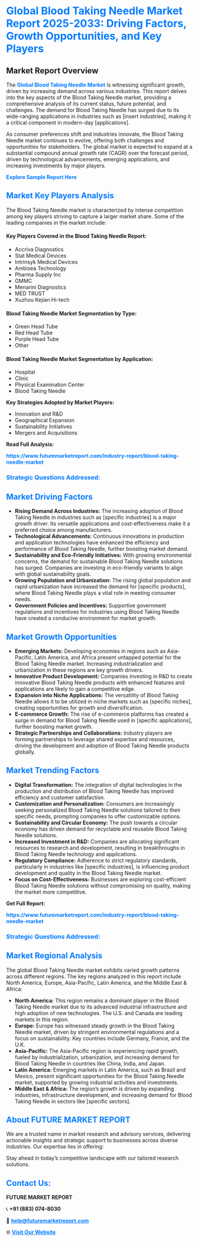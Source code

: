 <h1 style="color: #007BFF;">Global Blood Taking Needle Market Report 2025-2033: Driving Factors, Growth Opportunities, and Key Players</h1>

<section id="overview">
<h2>Market Report Overview</h2>
<p>The <a href="https://www.futuremarketreport.com/industry-report/blood-taking-needle-market" style="color: #007BFF; text-decoration: none;"><strong>Global Blood Taking Needle Market</strong></a> is witnessing significant growth, driven by increasing demand across various industries. This report delves into the key aspects of the Blood Taking Needle market, providing a comprehensive analysis of its current status, future potential, and challenges. The demand for Blood Taking Needle has surged due to its wide-ranging applications in industries such as [insert industries], making it a critical component in modern-day [applications].</p>
<p>As consumer preferences shift and industries innovate, the Blood Taking Needle market continues to evolve, offering both challenges and opportunities for stakeholders. The global market is expected to expand at a substantial compound annual growth rate (CAGR) over the forecast period, driven by technological advancements, emerging applications, and increasing investments by major players.</p>
</section>

<section id="overview">
<p><a href="https://www.futuremarketreport.com/request-sample/reportId=125002" style="color: #007BFF; text-decoration: none;"><strong>Explore Sample Report Here</strong></a></p>
</section>

<section id="key-players">
<h2 style="color: #007BFF;">Market Key Players Analysis</h2>
<p>The Blood Taking Needle market is characterized by intense competition among key players striving to capture a larger market share. Some of the leading companies in the market include:</p>
<h4>Key Players Covered in the Blood Taking Needle Report:</h4>
<ul><li>Accriva Diagnostics</li><li>Stat Medical Devices</li><li>Intrinsyk Medical Devices</li><li>Ambisea Technology</li><li>Pharma Supply Inc</li><li>GMMC</li><li>Menarini Diagnostics</li><li>MED TRUST</li><li>Xuzhou Kejian Hi-tech</li></ul>
<h4>Blood Taking Needle Market Segmentation by Type:</h4>
<ul><li>Green Head Tube</li><li>Red Head Tube</li><li>Purple Head Tube</li><li>Other</li></ul>

<h4>Blood Taking Needle Market Segmentation by Application:</h4>
<ul><li>Hospital</li><li>Clinic</li><li>Physical Examination Center</li><li>Blood Taking Needle</li></ul>
<p><strong>Key Strategies Adopted by Market Players:</strong></p>
<ul>
<li>Innovation and R&D</li>
<li>Geographical Expansion</li>
<li>Sustainability Initiatives</li>
<li>Mergers and Acquisitions</li>
</ul>
</section>

<section>
<p><strong>Read Full Analysis: </strong></p><a href="https://www.futuremarketreport.com/industry-report/blood-taking-needle-market" style="color: #007BFF; text-decoration: none;"><strong>https://www.futuremarketreport.com/industry-report/blood-taking-needle-market</strong></a>
<h3 style="color: #007BFF;">Strategic Questions Addressed:</h3>
</section>

<section id="driving-factors">
<h2 style="color: #007BFF;">Market Driving Factors</h2>
<ul>
<li><strong>Rising Demand Across Industries:</strong> The increasing adoption of Blood Taking Needle in industries such as [specific industries] is a major growth driver. Its versatile applications and cost-effectiveness make it a preferred choice among manufacturers.</li>
<li><strong>Technological Advancements:</strong> Continuous innovations in production and application technologies have enhanced the efficiency and performance of Blood Taking Needle, further boosting market demand.</li>
<li><strong>Sustainability and Eco-Friendly Initiatives:</strong> With growing environmental concerns, the demand for sustainable Blood Taking Needle solutions has surged. Companies are investing in eco-friendly variants to align with global sustainability goals.</li>
<li><strong>Growing Population and Urbanization:</strong> The rising global population and rapid urbanization have increased the demand for [specific products], where Blood Taking Needle plays a vital role in meeting consumer needs.</li>
<li><strong>Government Policies and Incentives:</strong> Supportive government regulations and incentives for industries using Blood Taking Needle have created a conducive environment for market growth.</li>
</ul>
</section>

<section id="growth-opportunities">
<h2 style="color: #007BFF;">Market Growth Opportunities</h2>
<ul>
<li><strong>Emerging Markets:</strong> Developing economies in regions such as Asia-Pacific, Latin America, and Africa present untapped potential for the Blood Taking Needle market. Increasing industrialization and urbanization in these regions are key growth drivers.</li>
<li><strong>Innovative Product Development:</strong> Companies investing in R&D to create innovative Blood Taking Needle products with enhanced features and applications are likely to gain a competitive edge.</li>
<li><strong>Expansion into Niche Applications:</strong> The versatility of Blood Taking Needle allows it to be utilized in niche markets such as [specific niches], creating opportunities for growth and diversification.</li>
<li><strong>E-commerce Growth:</strong> The rise of e-commerce platforms has created a surge in demand for Blood Taking Needle used in [specific applications], further boosting market growth.</li>
<li><strong>Strategic Partnerships and Collaborations:</strong> Industry players are forming partnerships to leverage shared expertise and resources, driving the development and adoption of Blood Taking Needle products globally.</li>
</ul>
</section>

<section id="trending-factors">
<h2 style="color: #007BFF;">Market Trending Factors</h2>
<ul>
<li><strong>Digital Transformation:</strong> The integration of digital technologies in the production and distribution of Blood Taking Needle has improved efficiency and customer satisfaction.</li>
<li><strong>Customization and Personalization:</strong> Consumers are increasingly seeking personalized Blood Taking Needle solutions tailored to their specific needs, prompting companies to offer customizable options.</li>
<li><strong>Sustainability and Circular Economy:</strong> The push towards a circular economy has driven demand for recyclable and reusable Blood Taking Needle solutions.</li>
<li><strong>Increased Investment in R&D:</strong> Companies are allocating significant resources to research and development, resulting in breakthroughs in Blood Taking Needle technology and applications.</li>
<li><strong>Regulatory Compliance:</strong> Adherence to strict regulatory standards, particularly in industries like [specific industries], is influencing product development and quality in the Blood Taking Needle market.</li>
<li><strong>Focus on Cost-Effectiveness:</strong> Businesses are exploring cost-efficient Blood Taking Needle solutions without compromising on quality, making the market more competitive.</li>
</ul>
</section>

<section>
<p><strong>Get Full Report: </strong></p><a href="https://www.futuremarketreport.com/industry-report/blood-taking-needle-market" style="color: #007BFF; text-decoration: none;"><strong>https://www.futuremarketreport.com/industry-report/blood-taking-needle-market</strong></a>
<h3 style="color: #007BFF;">Strategic Questions Addressed:</h3>
</section>


<section id="regional-analysis">
<h2 style="color: #007BFF;">Market Regional Analysis</h2>
<p>The global Blood Taking Needle market exhibits varied growth patterns across different regions. The key regions analyzed in this report include North America, Europe, Asia-Pacific, Latin America, and the Middle East & Africa:</p>
<ul>
<li><strong>North America:</strong> This region remains a dominant player in the Blood Taking Needle market due to its advanced industrial infrastructure and high adoption of new technologies. The U.S. and Canada are leading markets in this region.</li>
<li><strong>Europe:</strong> Europe has witnessed steady growth in the Blood Taking Needle market, driven by stringent environmental regulations and a focus on sustainability. Key countries include Germany, France, and the U.K.</li>
<li><strong>Asia-Pacific:</strong> The Asia-Pacific region is experiencing rapid growth, fueled by industrialization, urbanization, and increasing demand for Blood Taking Needle in countries like China, India, and Japan.</li>
<li><strong>Latin America:</strong> Emerging markets in Latin America, such as Brazil and Mexico, present significant opportunities for the Blood Taking Needle market, supported by growing industrial activities and investments.</li>
<li><strong>Middle East & Africa:</strong> The region’s growth is driven by expanding industries, infrastructure development, and increasing demand for Blood Taking Needle in sectors like [specific sectors].</li>
</ul>
</section>

<footer>
<h2 style="color: #007BFF;">About FUTURE MARKET REPORT</h2>
<p>We are a trusted name in market research and advisory services, delivering actionable insights and strategic support to businesses across diverse industries. Our expertise lies in offering:</p>

<p>Stay ahead in today’s competitive landscape with our tailored research solutions.</p>

<h2 style="color: #007BFF;">Contact Us:</h2>
<p><strong>FUTURE MARKET REPORT</strong></p>
<p>📞 <strong>+91 (883) 074-8030</strong></p>
<p>📧 <strong><a href="mailto:help@futuremarketreport.com" style="color: #007BFF;">help@futuremarketreport.com</a></strong></p>
<p>🌐 <strong><a href="https://www.futuremarketreport.com/" style="color: #007BFF;">Visit Our Website</a></strong></p>
</footer>